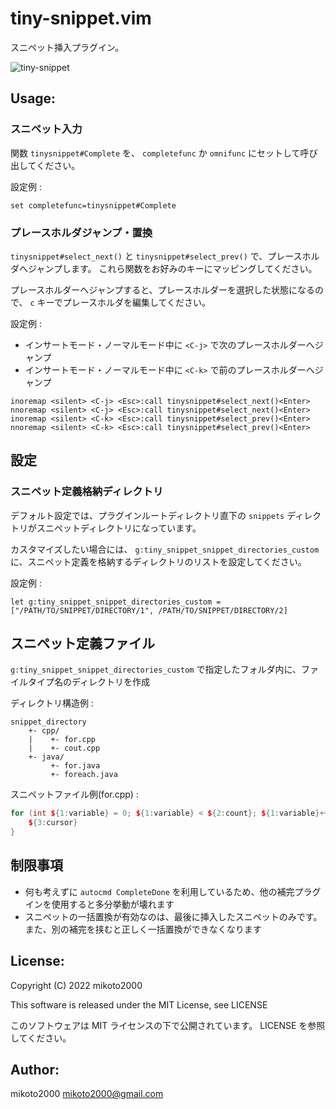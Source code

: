 # tiny-snippet.vim

スニペット挿入プラグイン。

![tiny-snippet](https://user-images.githubusercontent.com/345832/185777226-0e89d3cf-503e-43eb-9aa2-f32d3c5462a8.gif)

## Usage:

### スニペット入力

関数 `tinysnippet#Complete` を、 `completefunc` か `omnifunc` にセットして呼び出してください。

設定例 :

```vim
set completefunc=tinysnippet#Complete
```

### プレースホルダジャンプ・置換

`tinysnippet#select_next()` と `tinysnippet#select_prev()` で、プレースホルダへジャンプします。
これら関数をお好みのキーにマッピングしてください。

プレースホルダーへジャンプすると、プレースホルダーを選択した状態になるので、 `c` キーでプレースホルダを編集してください。

設定例 :

- インサートモード・ノーマルモード中に `<C-j>` で次のプレースホルダーへジャンプ
- インサートモード・ノーマルモード中に `<C-k>` で前のプレースホルダーへジャンプ

```vim
inoremap <silent> <C-j> <Esc>:call tinysnippet#select_next()<Enter>
nnoremap <silent> <C-j> <Esc>:call tinysnippet#select_next()<Enter>
inoremap <silent> <C-k> <Esc>:call tinysnippet#select_prev()<Enter>
nnoremap <silent> <C-k> <Esc>:call tinysnippet#select_prev()<Enter>
```

## 設定

### スニペット定義格納ディレクトリ

デフォルト設定では、プラグインルートディレクトリ直下の `snippets` ディレクトリがスニペットディレクトリになっています。

カスタマイズしたい場合には、 `g:tiny_snippet_snippet_directories_custom` に、スニペット定義を格納するディレクトリのリストを設定してください。

設定例 :

```vim
let g:tiny_snippet_snippet_directories_custom = ["/PATH/TO/SNIPPET/DIRECTORY/1", /PATH/TO/SNIPPET/DIRECTORY/2]
```


## スニペット定義ファイル

`g:tiny_snippet_snippet_directories_custom` で指定したフォルダ内に、ファイルタイプ名のディレクトリを作成


ディレクトリ構造例 :

```
snippet_directory
    +- cpp/
    |    +- for.cpp
    |    +- cout.cpp
    +- java/
         +- for.java
         +- foreach.java
```

スニペットファイル例(for.cpp) :

```cpp
for (int ${1:variable} = 0; ${1:variable} < ${2:count}; ${1:variable}++) {
    ${3:cursor}
}
```



## 制限事項

- 何も考えずに `autocmd CompleteDone` を利用しているため、他の補完プラグインを使用すると多分挙動が壊れます
- スニペットの一括置換が有効なのは、最後に挿入したスニペットのみです。また、別の補完を挟むと正しく一括置換ができなくなります


## License:

Copyright (C) 2022 mikoto2000

This software is released under the MIT License, see LICENSE

このソフトウェアは MIT ライセンスの下で公開されています。 LICENSE を参照してください。


## Author:

mikoto2000 <mikoto2000@gmail.com>
